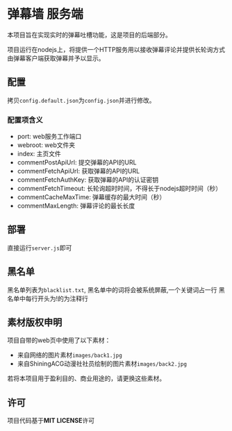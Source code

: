 # 弹幕墙 服务端

本项目旨在实现实时的弹幕吐槽功能，这是项目的后端部分。

项目运行在nodejs上，将提供一个HTTP服务用以接收弹幕评论并提供长轮询方式由弹幕客户端获取弹幕并予以显示。

## 配置

拷贝```config.default.json```为```config.json```并进行修改。

### 配置项含义

- port: web服务工作端口
- webroot: web文件夹
- index: 主页文件
- commentPostApiUrl: 提交弹幕的API的URL
- commentFetchApiUrl: 获取弹幕的API的URL
- commentFetchAuthKey: 获取弹幕的API的认证密钥
- commentFetchTimeout: 长轮询超时时间，不得长于nodejs超时时间（秒）
- commentCacheMaxTime: 弹幕缓存的最大时间（秒）
- commentMaxLength: 弹幕评论的最长长度

## 部署

直接运行```server.js```即可

## 黑名单

黑名单列表为```blacklist.txt```, 黑名单中的词将会被系统屏蔽,一个关键词占一行
黑名单中每行开头为!的为注释行

## 素材版权申明

项目自带的web页中使用了以下素材：

- 来自网络的图片素材```images/back1.jpg```
- 来自ShiningACG动漫社社员绘制的图片素材```images/back2.jpg```

若将本项目用于盈利目的、商业用途的，请更换这些素材。

## 许可

项目代码基于**MIT LICENSE**许可

